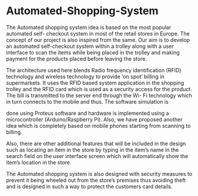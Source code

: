 # Automated-Shopping-System
The Automated shopping system idea is based on the most popular automated self- checkout system in most of the retail stores in Europe. The concept of our project is also inspired from the same. Our aim is to develop an automated self-checkout system within a trolley along with a user interface to scan the items while being placed in the trolley and making payment for the products placed before leaving the store.

The architecture used here blends Radio frequency identification (RFID) technology and wireless technology to provide ‘on spot’ billing in supermarkets. It uses the RFID based system application in the shopping trolley and the RFID card which is used as a security access for the product. The bill is transmitted to the server end through the Wi- Fi technology which in turn connects to the mobile and thus. The software simulation is
 
done using Proteus software and hardware is implemented using a microcontroller (Arduino/Raspberry Pi). Also, we have proposed another idea which is completely based on mobile phones starting from scanning to billing.

Also, there are other additional features that will be included in the design such as locating an item in the store by typing in the item’s name in the search field on the user interface screen which will automatically show the item’s location in the store.

The Automated shopping system is also designed with security measures to prevent it being wheeled out from the store’s premises thus avoiding theft and is designed in such a way to protect the customers card details.

